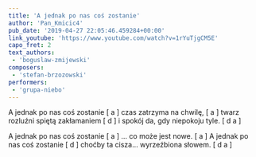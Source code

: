 ```yaml
---
title: 'A jednak po nas coś zostanie'
author: 'Pan_Kmicic4'
pub_date: '2019-04-27 22:05:46.459284+00:00'
link_youtube: 'https://www.youtube.com/watch?v=1rYuTjgCM5E'
capo_fret: 2
text_authors:
 - 'boguslaw-zmijewski'
composers:
 - 'stefan-brzozowski'
performers:
 - 'grupa-niebo'
---
```


A jednak po nas coś zostanie [ a ]
czas zatrzyma na chwilę, [ a ]
twarz rozluźni spiętą zakłamaniem [ d ]
i spokój da, gdy niepokoju tyle. [ d a ]

A jednak po nas coś zostanie [ a ]
... co może jest nowe. [ a ]
A jednak po nas coś zostanie [ d ]
choćby ta cisza... wyrzeźbiona słowem.  [ d a ]